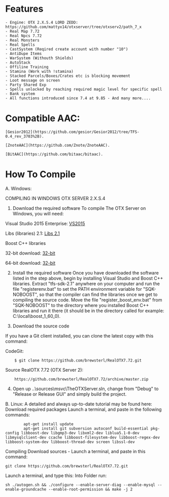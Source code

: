 Features
=
    - Engine: OTX 2.X.S.4 LORD ZEDD: https://github.com/mattyx14/otxserver/tree/otxserv2/path_7_x
    - Real Map 7.72
    - Real Npcs 7.72
    - Real Monsters
    - Real Spells
    - CastSystem (Reqired create account with number "10")
    - AntiDupe Items
    - WarSystem (Withouth Shields)
    - AutoStack
    - Offiline Training
    - Stamina (Work with !stamina)
    - Stacked Parcels/Boxes/Crates etc is blocking movement
    - Loot message on screen
    - Party Shared Exp
    - Spells unlocked by reaching required magic level for specific spell
    - Bank system
    - All functions introduced since 7.4 at 9.85 - And many more....

Compatible AAC:
=

    [Gesior2012](https://github.com/gesior/Gesior2012/tree/TFS-0.4_rev_3703%2B).

    [ZnoteAAC](https://github.com/Znote/ZnoteAAC).

    [BitAAC](https://github.com/bitaac/bitaac).


How To Compile
=
A. Windows:

COMPILING IN WINDOWS OTX SERVER 2.X.S.4

   1. Download the required software
   To compile The OTX Server on Windows, you will need:
     
Visual Studio 2015 Enterprise: [VS2015](https://go.microsoft.com/fwlink/?LinkId=691979&clcid=0x409/)

Libs (libraries) 2.1: [Libs 2.1](https://mega.nz/#!ocIyHZxI!jMVyKCpsofbuuNbdsLhblHhJRbsZrz4u5_JHPGXKJuE/)

Boost C++ libraries

   32-bit download: [32-bit](http://sourceforge.net/projects/boost/files/boost-binaries/1.60.0/boost_1_60_0-msvc-14.0-32.exe/download/)
   
   64-bit download: [32-bit](http://sourceforge.net/projects/boost/files/boost-binaries/1.60.0/boost_1_60_0-msvc-14.0-64.exe/download/)

   2. Install the required software
Once you have downloaded the software listed in the step above, begin by installing Visual Studio and Boost C++ libraries. Extract "tfs-sdk-2.1" anywhere on your computer and run the file "registerenv.bat" to set the PATH environment variable for "SQK-NOBOOST", so that the compiler can find the libraries once we get to compiling the source code. Move the file "register_boost_env.bat" from "SQK-NOBOOST" to the directory where you installed Boost C++ libraries and run it there (it should be in the directory called for example: C:\local\boost_1_60_0).

   3. Download the source code
  
   If you have a Git client installed, you can clone the latest copy with this command:

   CodeGit:
        
        $ git clone https://github.com/brewsterl/RealOTX7.72.git
        
   Source RealOTX 7.72 (OTX Server 2):
   
        https://github.com/brewsterl/RealOTX7.72/archive/master.zip

   4. Open up ..\sources\msvc\TheOTXServer.sln, change from "Debug" to "Release or Release GUI" and simply build the project.

B. Linux:
A detailed and always up-to-date tutorial may be found here:
	Download required packages
        Launch a terminal, and paste in the following commands:
        
            apt-get install update
            apt-get install git subversion autoconf build-essential pkg-config libboost-dev libgmp3-dev libxml2-dev liblua5.1-0-dev libmysqlclient-dev ccache libboost-filesystem-dev libboost-regex-dev libboost-system-dev libboost-thread-dev screen libssl-dev

Compiling
   Download sources - Launch a terminal, and paste in this command:
            
    git clone https://github.com/brewsterl/RealOTX7.72.git

   Launch a terminal, and type this:
Into Folder run:

    sh ./autogen.sh && ./configure --enable-server-diag --enable-mysql --enable-groundcache --enable-root-permission && make -j 2
